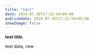```yaml
---
title: "test"
date: 2019-07-30T17:22:54+09:00
publishdate: 2019-07-30T17:22:54+09:00
showImage: false
---
```


**test title**  

test data, new
